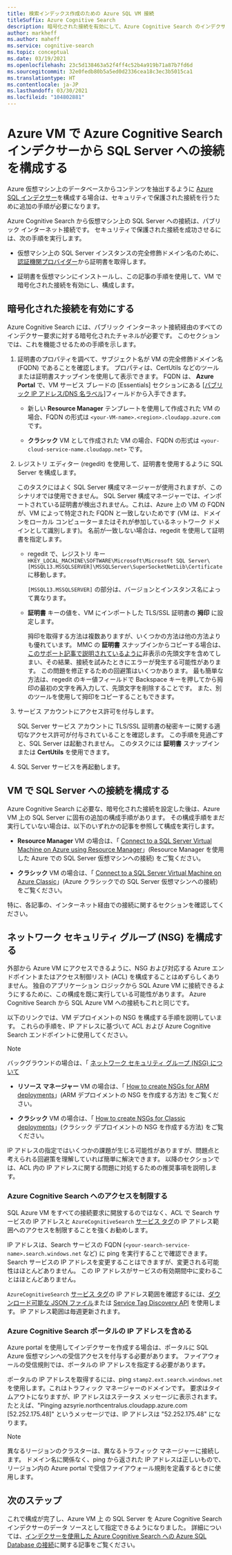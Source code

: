 ```yaml
---
title: 検索インデックス作成のための Azure SQL VM 接続
titleSuffix: Azure Cognitive Search
description: 暗号化された接続を有効にして、Azure Cognitive Search のインデクサーから Azure の仮想マシン (VM) 上の SQL Server に接続できるようにファイアウォールを構成します。
author: markheff
ms.author: maheff
ms.service: cognitive-search
ms.topic: conceptual
ms.date: 03/19/2021
ms.openlocfilehash: 23c5d138463a52f4ff4c52b4a919b71a87b7fd6d
ms.sourcegitcommit: 32e0fedb80b5a5ed0d2336cea18c3ec3b5015ca1
ms.translationtype: HT
ms.contentlocale: ja-JP
ms.lasthandoff: 03/30/2021
ms.locfileid: "104802881"
---
```

# <a name="configure-a-connection-from-an-azure-cognitive-search-indexer-to-sql-server-on-an-azure-vm"></a>Azure VM で Azure Cognitive Search インデクサーから SQL Server への接続を構成する

Azure 仮想マシン上のデータベースからコンテンツを抽出するように [Azure SQL インデクサー](search-howto-connecting-azure-sql-database-to-azure-search-using-indexers.md#faq)を構成する場合は、セキュリティで保護された接続を行うために追加の手順が必要になります。 

Azure Cognitive Search から仮想マシン上の SQL Server への接続は、パブリック インターネット接続です。 セキュリティで保護された接続を成功させるには、次の手順を実行します。

+ 仮想マシン上の SQL Server インスタンスの完全修飾ドメイン名のために、[認証機関プロバイダー](https://en.wikipedia.org/wiki/Certificate_authority#Providers)から証明書を取得します。

+ 証明書を仮想マシンにインストールし、この記事の手順を使用して、VM で暗号化された接続を有効にし、構成します。

## <a name="enable-encrypted-connections"></a>暗号化された接続を有効にする

Azure Cognitive Search には、パブリック インターネット接続経由のすべてのインデクサー要求に対する暗号化されたチャネルが必要です。 このセクションでは、これを機能させるための手順を示します。

1. 証明書のプロパティを調べて、サブジェクト名が VM の完全修飾ドメイン名 (FQDN) であることを確認します。 プロパティは、CertUtils などのツールまたは証明書スナップインを使用して表示できます。 FQDN は、 **Azure Portal** で、VM サービス ブレードの [Essentials] セクションにある [[パブリック IP アドレス/DNS 名ラベル]](https://portal.azure.com/)フィールドから入手できます。
  
   + 新しい **Resource Manager** テンプレートを使用して作成された VM の場合、FQDN の形式は `<your-VM-name>.<region>.cloudapp.azure.com` です。

   + **クラシック** VM として作成された VM の場合、FQDN の形式は `<your-cloud-service-name.cloudapp.net>` です。

1. レジストリ エディター (regedit) を使用して、証明書を使用するように SQL Server を構成します。 

   このタスクにはよく SQL Server 構成マネージャーが使用されますが、このシナリオでは使用できません。 SQL Server 構成マネージャーでは、インポートされている証明書が検出されません。これは、Azure 上の VM の FQDN が、VM によって特定された FQDN と一致しないためです (VM は、ドメインをローカル コンピューターまたはそれが参加しているネットワーク ドメインとして識別します)。 名前が一致しない場合は、regedit を使用して証明書を指定します。

   + regedit で、レジストリ キー `HKEY_LOCAL_MACHINE\SOFTWARE\Microsoft\Microsoft SQL Server\[MSSQL13.MSSQLSERVER]\MSSQLServer\SuperSocketNetLib\Certificate` に移動します。

     `[MSSQL13.MSSQLSERVER]` の部分は、バージョンとインスタンス名によって異なります。 

   + **証明書** キーの値を、VM にインポートした TLS/SSL 証明書の **拇印** に設定します。

     拇印を取得する方法は複数ありますが、いくつかの方法は他の方法よりも優れています。 MMC の **証明書** スナップインからコピーする場合は、 [このサポート記事で説明されているように](https://support.microsoft.com/kb/2023869/)非表示の先頭文字を含めてしまい、その結果、接続を試みたときにエラーが発生する可能性があります。 この問題を修正するための回避策はいくつかあります。 最も簡単な方法は、regedit のキー値フィールドで Backspace キーを押してから拇印の最初の文字を再入力して、先頭文字を削除することです。 また、別のツールを使用して拇印をコピーすることもできます。

1. サービス アカウントにアクセス許可を付与します。 

    SQL Server サービス アカウントに TLS/SSL 証明書の秘密キーに関する適切なアクセス許可が付与されていることを確認します。 この手順を見過ごすと、SQL Server は起動されません。 このタスクには **証明書** スナップインまたは **CertUtils** を使用できます。

1. SQL Server サービスを再起動します。

## <a name="configure-sql-server-connectivity-in-the-vm"></a>VM で SQL Server への接続を構成する

Azure Cognitive Search に必要な、暗号化された接続を設定した後は、Azure VM 上の SQL Server に固有の追加の構成手順があります。 その構成手順をまだ実行していない場合は、以下のいずれかの記事を参照して構成を実行します。

+ **Resource Manager** VM の場合は、「 [Connect to a SQL Server Virtual Machine on Azure using Resource Manager](../azure-sql/virtual-machines/windows/ways-to-connect-to-sql.md)」(Resource Manager を使用した Azure での SQL Server 仮想マシンへの接続) をご覧ください。 

+ **クラシック** VM の場合は、「 [Connect to a SQL Server Virtual Machine on Azure Classic](/previous-versions/azure/virtual-machines/windows/sqlclassic/virtual-machines-windows-classic-sql-connect)」(Azure クラシックでの SQL Server 仮想マシンへの接続) をご覧ください。

特に、各記事の、インターネット経由での接続に関するセクションを確認してください。

## <a name="configure-the-network-security-group-nsg"></a>ネットワーク セキュリティ グループ (NSG) を構成する

外部から Azure VM にアクセスできるように、NSG および対応する Azure エンドポイントまたはアクセス制御リスト (ACL) を構成することはめずらしくありません。 独自のアプリケーション ロジックから SQL Azure VM に接続できるようにするために、この構成を既に実行している可能性があります。 Azure Cognitive Search から SQL Azure VM への接続もこれと同じです。 

以下のリンクでは、VM デプロイメントの NSG を構成する手順を説明しています。 これらの手順を、IP アドレスに基づいて ACL および Azure Cognitive Search エンドポイントに使用してください。

> [!NOTE]
> バックグラウンドの場合は、「 [ネットワーク セキュリティ グループ (NSG) について](../virtual-network/network-security-groups-overview.md)

+ **リソース マネージャー** VM の場合は、「 [How to create NSGs for ARM deployments](../virtual-network/tutorial-filter-network-traffic.md)」(ARM デプロイメントの NSG を作成する方法) をご覧ください。

+ **クラシック** VM の場合は、「 [How to create NSGs for Classic deployments](/previous-versions/azure/virtual-network/virtual-networks-create-nsg-classic-ps)」(クラシック デプロイメントの NSG を作成する方法) をご覧ください。

IP アドレスの指定ではいくつかの課題が生じる可能性がありますが、問題点と考えられる回避策を理解していれば簡単に解決できます。 以降のセクションでは、ACL 内の IP アドレスに関する問題に対処するための推奨事項を説明します。

### <a name="restrict-access-to-the-azure-cognitive-search"></a>Azure Cognitive Search へのアクセスを制限する

SQL Azure VM をすべての接続要求に開放するのではなく、ACL で Search サービスの IP アドレスと `AzureCognitiveSearch` [サービス タグ](../virtual-network/service-tags-overview.md#available-service-tags)の IP アドレス範囲へのアクセスを制限することを強くお勧めします。

IP アドレスは、Search サービスの FQDN (`<your-search-service-name>.search.windows.net` など) に ping を実行することで確認できます。 Search サービスの IP アドレスを変更することはできますが、変更される可能性はほとんどありません。 この IP アドレスがサービスの有効期間中に変わることはほとんどありません。

`AzureCognitiveSearch` [サービス タグ](../virtual-network/service-tags-overview.md#available-service-tags)の IP アドレス範囲を確認するには、[ダウンロード可能な JSON ファイル](../virtual-network/service-tags-overview.md#discover-service-tags-by-using-downloadable-json-files)または [Service Tag Discovery API](../virtual-network/service-tags-overview.md#use-the-service-tag-discovery-api-public-preview) を使用します。 IP アドレス範囲は毎週更新されます。

### <a name="include-the-azure-cognitive-search-portal-ip-addresses"></a>Azure Cognitive Search ポータルの IP アドレスを含める

Azure portal を使用してインデクサーを作成する場合は、ポータルに SQL Azure 仮想マシンへの受信アクセスを付与する必要があります。 ファイアウォールの受信規則では、ポータルの IP アドレスを指定する必要があります。

ポータルの IP アドレスを取得するには、ping `stamp2.ext.search.windows.net` を使用します。これはトラフィック マネージャーのドメインです。 要求はタイムアウトになりますが、IP アドレスはステータス メッセージに表示されます。 たとえば、"Pinging azsyrie.northcentralus.cloudapp.azure.com [52.252.175.48]" というメッセージでは、IP アドレスは "52.252.175.48" になります。

> [!NOTE]
> 異なるリージョンのクラスターは、異なるトラフィック マネージャーに接続します。 ドメイン名に関係なく、ping から返された IP アドレスは正しいもので、リージョン内の Azure portal で受信ファイアウォール規則を定義するときに使用します。

## <a name="next-steps"></a>次のステップ

これで構成が完了し、Azure VM 上 の SQL Server を Azure Cognitive Search インデクサーのデータ ソースとして指定できるようになりました。 詳細については、[インデクサーを使用した Azure Cognitive Search への Azure SQL Database の接続](search-howto-connecting-azure-sql-database-to-azure-search-using-indexers.md)に関する記事をご覧ください。